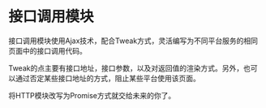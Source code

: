 # 接口调用模块

接口调用模块使用Ajax技术，配合Tweak方式，灵活编写为不同平台服务的相同页面中的接口调用代码。

Tweak的点主要有接口地址，接口参数，以及对返回值的渲染方式。另外，也可以通过否定某些接口地址的方式，阻止某些平台使用该页面。

将HTTP模块改写为Promise方式就交给未来的你了。